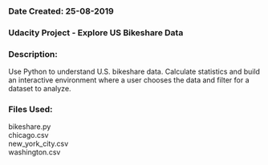 ### Date Created: 25-08-2019

### Udacity Project - Explore US Bikeshare Data

### Description:
Use Python to understand U.S. bikeshare data. Calculate statistics and build an interactive environment where a user chooses the data and filter for a dataset to analyze.

### Files Used:
bikeshare.py  
chicago.csv  
new_york_city.csv  
washington.csv
